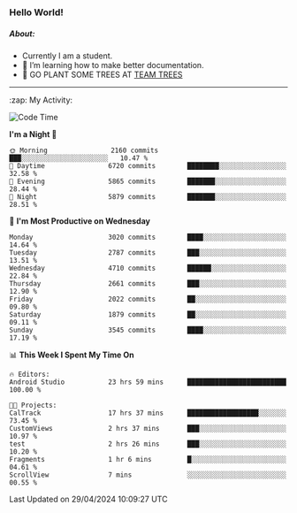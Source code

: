 ### Hello World!

##### About:
- Currently I am a student.
- 🌱 I’m learning how to make better documentation.
- 🌱 GO PLANT SOME TREES AT [TEAM TREES](https://teamtrees.org/)

---
  <summary>:zap: My Activity:</summary>
  
<!--START_SECTION:waka-->
![Code Time](http://img.shields.io/badge/Code%20Time-1%2C341%20hrs%2053%20mins-blue)

**I'm a Night 🦉** 

```text
🌞 Morning                2160 commits        ███░░░░░░░░░░░░░░░░░░░░░░   10.47 % 
🌆 Daytime                6720 commits        ████████░░░░░░░░░░░░░░░░░   32.58 % 
🌃 Evening                5865 commits        ███████░░░░░░░░░░░░░░░░░░   28.44 % 
🌙 Night                  5879 commits        ███████░░░░░░░░░░░░░░░░░░   28.51 % 
```
📅 **I'm Most Productive on Wednesday** 

```text
Monday                   3020 commits        ████░░░░░░░░░░░░░░░░░░░░░   14.64 % 
Tuesday                  2787 commits        ███░░░░░░░░░░░░░░░░░░░░░░   13.51 % 
Wednesday                4710 commits        ██████░░░░░░░░░░░░░░░░░░░   22.84 % 
Thursday                 2661 commits        ███░░░░░░░░░░░░░░░░░░░░░░   12.90 % 
Friday                   2022 commits        ██░░░░░░░░░░░░░░░░░░░░░░░   09.80 % 
Saturday                 1879 commits        ██░░░░░░░░░░░░░░░░░░░░░░░   09.11 % 
Sunday                   3545 commits        ████░░░░░░░░░░░░░░░░░░░░░   17.19 % 
```


📊 **This Week I Spent My Time On** 

```text
🔥 Editors: 
Android Studio           23 hrs 59 mins      █████████████████████████   100.00 % 

🐱‍💻 Projects: 
CalTrack                 17 hrs 37 mins      ██████████████████░░░░░░░   73.45 % 
CustomViews              2 hrs 37 mins       ███░░░░░░░░░░░░░░░░░░░░░░   10.97 % 
test                     2 hrs 26 mins       ███░░░░░░░░░░░░░░░░░░░░░░   10.20 % 
Fragments                1 hr 6 mins         █░░░░░░░░░░░░░░░░░░░░░░░░   04.61 % 
ScrollView               7 mins              ░░░░░░░░░░░░░░░░░░░░░░░░░   00.55 % 
```


 Last Updated on 29/04/2024 10:09:27 UTC
<!--END_SECTION:waka-->
